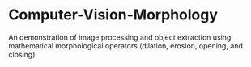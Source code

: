 # Computer-Vision-Morphology
An demonstration of image processing and object extraction using mathematical morphological operators (dilation, erosion, opening, and closing)
